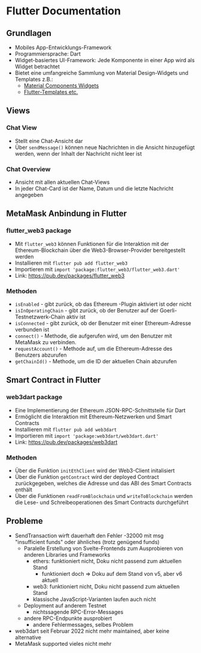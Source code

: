 # Flutter Documentation

## Grundlagen
- Mobiles App-Entwicklungs-Framework
- Programmiersprache: Dart
- Widget-basiertes UI-Framework: Jede Komponente in einer App wird als Widget betrachtet
- Bietet eine umfangreiche Sammlung von Material Design-Widgets und Templates z.B.:
    - [Material Components Widgets](https://docs.flutter.dev/development/ui/widgets/material)
    - [Flutter-Templates etc.](https://github.com/Solido/awesome-flutter)

## Views
### Chat View
- Stellt eine Chat-Ansicht dar
- Über ```sendMessage()``` können neue Nachrichten in die Ansicht hinzugefügt werden, wenn der Inhalt der Nachricht nicht leer ist
### Chat Overview
- Ansicht mit allen aktuellen Chat-Views
- In jeder Chat-Card ist der Name, Datum und die letzte Nachricht angegeben


##  MetaMask Anbindung in Flutter
### flutter_web3 package 
- Mit ```flutter_web3``` können Funktionen für die Interaktion mit der Ethereum-Blockchain über die Web3-Browser-Provider bereitgestellt werden
- Installieren mit ```flutter pub add flutter_web3```
- Importieren mit ```import 'package:flutter_web3/flutter_web3.dart'```
- Link: https://pub.dev/packages/flutter_web3

### Methoden
-  ```isEnabled``` - gibt zurück, ob das Ethereum -Plugin aktiviert ist oder nicht
-  ```isInOperatingChain``` - gibt zurück, ob der Benutzer auf der Goerli-Testnetzwerk-Chain aktiv ist
- ```isConnected``` - gibt zurück, ob der Benutzer mit einer Ethereum-Adresse verbunden ist
- ```connect()``` - Methode, die aufgerufen wird, um den Benutzer mit MetaMask zu verbinden. 
- ```requestAccount()``` - Methode auf, um die Ethereum-Adresse des Benutzers abzurufen
- ```getChainId()``` - Methode, um die ID der aktuellen Chain abzurufen

## Smart Contract in Flutter
### web3dart package
- Eine Implementierung der Ethereum JSON-RPC-Schnittstelle für Dart
- Ermöglicht die Interaktion mit Ethereum-Netzwerken und Smart Contracts
- Installieren mit ```flutter pub add web3dart```
- Importieren mit ```import 'package:web3dart/web3dart.dart'```
- Link: https://pub.dev/packages/web3dart

### Methoden
- Über die Funktion ```initEthClient``` wird der Web3-Client initalisiert
- Über die Funktion ```getContract``` wird der deployed Contract zurückgegeben, welches die Adresse und das ABI des Smart Contracts enthält
- Über die Funktionen ```readFromBlockchain``` und ```writeToBlockchain``` werden die Lese- und Schreibeoperationen des Smart Contracts durchgeführt

## Probleme
- SendTransaction wirft dauerhaft den Fehler -32000 mit msg "insufficient funds" oder ähnliches (trotz genügend funds)
  - Paralelle Erstellung von Svelte-Frontends zum Ausprobieren von anderen Libraries und Frameworks
    - ethers: funktioniert nicht, Doku nicht passend zum aktuellen Stand
      - funktioniert doch => Doku auf dem Stand von v5, aber v6 aktuell
    - web3: funktioniert nicht, Doku nicht passend zum aktuellen Stand
    - klassische JavaScript-Varianten laufen auch nicht
  - Deployment auf anderem Testnet
    - nichtssagende RPC-Error-Messages
  - andere RPC-Endpunkte ausprobiert
    - andere Fehlermessages, selbes Problem
- web3dart seit Februar 2022 nicht mehr maintained, aber keine alternative
- MetaMask supported vieles nicht mehr



